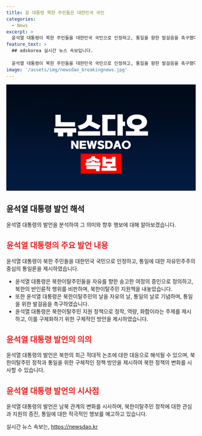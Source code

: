 ```yaml
---
title: 윤 대통령 북한 주민들은 대한민국 국민
categories:
  - News
excerpt: >
  윤석열 대통령이 북한 주민들을 대한민국 국민으로 인정하고, 통일을 향한 발걸음을 촉구했다. 그는 북한이탈주민 지원책으로 정착, 역량, 화합을 강조했으며, 챌린저스 야구단 방문을 통해 자유를 상징하는 메시지를 전달했다. 이러한 발언은 헌법의 정신을 강조하고 북한에 대한 압박으로 해석되지만, 현실적인 남북 관계와 북한이탈주민의 현실 문제에 대한 우려도 제기되고 있다.
feature_text: >
  ## adskorea 실시간 뉴스 속보입니다.

  윤석열 대통령이 북한 주민들을 대한민국 국민으로 인정하고, 통일을 향한 발걸음을 촉구했다. 그는 북한이탈주민 지원책으로 정착, 역량, 화합을 강조했으며, 챌린저스 야구단 방문을 통해 자유를 상징하는 메시지를 전달했다. 이러한 발언은 헌법의 정신을 강조하고 북한에 대한 압박으로 해석되지만, 현실적인 남북 관계와 북한이탈주민의 현실 문제에 대한 우려도 제기되고 있다.
image: '/assets/img/newsdao_breakingnews.jpg'
---
```


<p><img src="/assets/img/newsdao_breakingnews.jpg" alt="adskorea 속보" /></p>

<h2 data-ke-size="size26">윤석열 대통령 발언 해석</h2>

<p data-ke-size="size16">윤석열 대통령의 발언을 분석하여 그 의미와 향후 행보에 대해 알아보겠습니다.</p>

<h2><b><span style="color: #ee2323;">윤석열 대통령의 주요 발언 내용</span></b></h2>

<p data-ke-size="size16">윤석열 대통령이 북한 주민들을 대한민국 국민으로 인정하고, 통일에 대한 자유민주주의 중심의 통일론을 제시하였습니다.</p>

<ul>
<li>윤석열 대통령은 북한이탈주민들을 자유를 향한 숭고한 여정의 증인으로 정의하고, 북한의 반인륜적 행위를 비판하며, 북한이탈주민 지원책을 내놓았습니다.</li>
<li>또한 윤석열 대통령은 북한이탈주민의 날을 자유의 날, 통일의 날로 기념하며, 통일을 위한 발걸음을 촉구하였습니다.</li>
<li>윤석열 대통령은 북한이탈주민 지원 정책으로 정착, 역량, 화합이라는 주제를 제시하고, 이를 구체화하기 위한 구체적인 방안을 제시하였습니다.</li>
</ul>

<h2><b><span style="color: #ee2323;">윤석열 대통령 발언의 의의</span></b></h2>

<p data-ke-size="size16">윤석열 대통령의 발언은 북한의 최근 적대적 논조에 대한 대응으로 해석될 수 있으며, 북한이탈주민 정착과 통일을 위한 구체적인 정책 방안을 제시하여 북한 정책의 변화를 시사할 수 있습니다.</p>

<h2><b><span style="color: #ee2323;">윤석열 대통령 발언의 시사점</span></b></h2>

<p data-ke-size="size16">윤석열 대통령의 발언은 남북 관계의 변화를 시사하며, 북한이탈주민 정착에 대한 관심과 지원의 증진, 통일에 대한 적극적인 행보를 예고하고 있습니다.</p>
실시간 뉴스 속보는, <a href="https://newsdao.kr" rel="dofollow">https://newsdao.kr</a>


